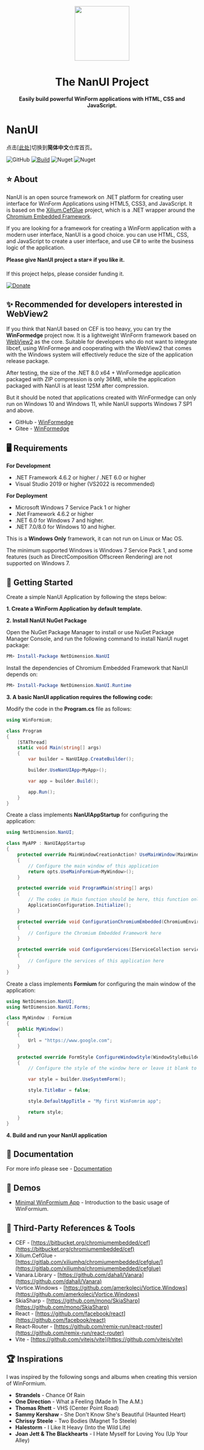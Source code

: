﻿<p align="center">
    <img src="./artworks/WinFormiumLogo.png" width="144" />
</p>
<h1 align="center">The NanUI Project</h1>
<p align="center"><strong>Easily build powerful WinForm applications with HTML, CSS and JavaScript.</strong></p>

# NanUI

点击[[此处]](https://gitee.com/linxuanchen/NanUI/)切换到**简体中文**仓库首页。

![GitHub](https://img.shields.io/github/license/XuanchenLin/NanUI)
[![Build](https://github.com/XuanchenLin/NanUI/actions/workflows/main.yml/badge.svg)](https://github.com/XuanchenLin/NanUI/actions/workflows/main.yml)
![Nuget](https://img.shields.io/nuget/v/NetDimension.NanUI)
![Nuget](https://img.shields.io/nuget/dt/NetDimension.NanUI)

## ⭐ About

NanUI is an open source framework on .NET platform for creating user interface for WinForm Applications using HTML5, CSS3, and JavaScript. It is based on the [Xilium.CefGlue](https://bitbucket.org/xilium/xilium.cefglue/wiki/Home) project, which is a .NET wrapper around the [Chromium Embedded Framework](https://bitbucket.org/chromiumembedded/cef).

If you are looking for a framework for creating a WinForm application with a modern user interface, NanUI is a good choice. you can use HTML, CSS, and JavaScript to create a user interface, and use C# to write the business logic of the application.

**Please give NanUI project a star⭐ if you like it.**

If this project helps, please consider funding it.

[![Donate](https://img.shields.io/badge/Donate-PayPal-green.svg)](https://paypal.me/mrjson?country.x=C2&locale.x=zh_XC)

## ✨ Recommended for developers interested in WebView2

If you think that NanUI based on CEF is too heavy, you can try the **WinFormedge** project now. It is a lightweight WinForm framework based on [WebView2](https://learn.microsoft.com/en-us/microsoft-edge/webview2/) as the core. Suitable for developers who do not want to integrate libcef, using WinFormege and cooperating with the WebView2 that comes with the Windows system will effectively reduce the size of the application release package.

After testing, the size of the .NET 8.0 x64 + WinFormedge application packaged with ZIP compression is only 36MB, while the application packaged with NanUI is at least 125M after compression.

But it should be noted that applications created with WinFormedge can only run on Windows 10 and Windows 11, while NanUI supports Windows 7 SP1 and above.

- GitHub - [WinFormedge](https://github.com/XuanchenLin/WinFormedge)
- Gitee - [WinFormedge](https://gitee.com/linxuanchen/WinFormedge)

## 🖥️ Requirements

**For Development**

- .NET Framework 4.6.2 or higher / .NET 6.0 or higher
- Visual Studio 2019 or higher (VS2022 is recommended)

**For Deployment**

- Microsoft Windows 7 Service Pack 1 or higher
- .Net Framework 4.6.2 or higher
- .NET 6.0 for Windows 7 and higher.
- .NET 7.0/8.0 for Windows 10 and higher.

This is a **Windows Only** framework, it can not run on Linux or Mac OS.

The minimum supported Windows is Windows 7 Service Pack 1, and some features (such as DirectComposition Offscreen Rendering) are not supported on Windows 7.

## 🧰 Getting Started

Create a simple NanUI Application by following the steps below:

**1. Create a WinForm Application by default template.**

**2. Install NanUI NuGet Package**

Open the NuGet Package Manager to install or use NuGet Package Manager Console, and run the following command to install NanUI nuget package:

```powershell
PM> Install-Package NetDimension.NanUI
```

Install the dependencies of Chromium Embedded Framework that NanUI depends on:

```powershell
PM> Install-Package NetDimension.NanUI.Runtime
```

**3. A basic NanUI application requires the following code:**

Modify the code in the **Program.cs** file as follows:

```csharp
using WinFormium;

class Program
{
    [STAThread]
    static void Main(string[] args)
    {
        var builder = NanUIApp.CreateBuilder();

        builder.UseNanUIApp<MyApp>();

        var app = builder.Build();

        app.Run();
    }
}
```

Create a class implements **NanUIAppStartup** for configuring the application:

```csharp
using NetDimension.NanUI;

class MyAPP : NanUIAppStartup
{
    protected override MainWindowCreationAction? UseMainWindow(MainWindowOptions opts)
    {
        // Configure the main window of this application
        return opts.UseMainFormium<MyWindow>();
    }

    protected override void ProgramMain(string[] args)
    {
        // The codes in Main function should be here, this function only runs in Main process. So it can prevent the codes in Main process running in sub-processes.
        ApplicationConfiguration.Initialize();
    }

    protected override void ConfigurationChromiumEmbedded(ChromiumEnvironmentBuiler cef)
    {
        // Configure the Chromium Embedded Framework here
    }

    protected override void ConfigureServices(IServiceCollection services)
    {
        // Configure the services of this application here
    }
}
```

Create a class implements **Formium** for configuring the main window of the application:

```csharp
using NetDimension.NanUI;
using NetDimension.NanUI.Forms;

class MyWindow : Formium
{
    public MyWindow()
    {
        Url = "https://www.google.com";
    }

    protected override FormStyle ConfigureWindowStyle(WindowStyleBuilder builder)
    {
        // Configure the style of the window here or leave it blank to use the default style

        var style = builder.UseSystemForm();

        style.TitleBar = false;

        style.DefaultAppTitle = "My first WinFomrim app";

        return style;
    }
}
```

**4. Build and run your NanUI application**

## 📖 Documentation

For more info please see - [Documentation](docs/README.md)

## 🤖 Demos

- [Minimal WinFormium App](./examples/MinimalWinFormiumApp) - Introduction to the basic usage of WinFormium.

## 🔗 Third-Party References & Tools

- CEF - [https://bitbucket.org/chromiumembedded/cef](https://bitbucket.org/chromiumembedded/cef)
- Xilium.CefGlue - [https://gitlab.com/xiliumhq/chromiumembedded/cefglue/](https://gitlab.com/xiliumhq/chromiumembedded/cefglue)
- Vanara.Library - [https://github.com/dahall/Vanara](https://github.com/dahall/Vanara)
- Vortice.Windows - [https://github.com/amerkoleci/Vortice.Windows](https://github.com/amerkoleci/Vortice.Windows)
- SkiaSharp - [https://github.com/mono/SkiaSharp](https://github.com/mono/SkiaSharp)
- React - [https://github.com/facebook/react](https://github.com/facebook/react)
- React-Router - [https://github.com/remix-run/react-router](https://github.com/remix-run/react-router)
- Vite - [https://github.com/vitejs/vite](https://github.com/vitejs/vite)

## 🏆 Inspirations

I was inspired by the following songs and albums when creating this version of WinFormium.

- **Strandels** - Chance Of Rain
- **One Direction** - What a Feeling (Made In The A.M.)
- **Thomas Rhett** - VHS (Center Point Road)
- **Sammy Kershaw** - She Don't Know She's Beautiful (Haunted Heart)
- **Chrissy Steele** - Two Bodies (Magnet To Steele)
- **Halestorm** - I Like It Heavy (Into the Wild Life)
- **Joan Jett & The Blackhearts** - I Hate Myself for Loving You (Up Your Alley)
